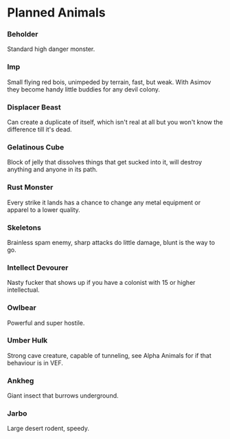 # Planned Animals
### Beholder
Standard high danger monster.
### Imp
Small flying red bois, unimpeded by terrain, fast, but weak. With Asimov they become handy little buddies for any devil colony.
### Displacer Beast
Can create a duplicate of itself, which isn't real at all but you won't know the difference till it's dead.
### Gelatinous Cube
Block of jelly that dissolves things that get sucked into it, will destroy anything and anyone in its path.
### Rust Monster
Every strike it lands has a chance to change any metal equipment or apparel to a lower quality.
### Skeletons
Brainless spam enemy, sharp attacks do little damage, blunt is the way to go.
### Intellect Devourer
Nasty fucker that shows up if you have a colonist with 15 or higher intellectual.
### Owlbear
Powerful and super hostile.
### Umber Hulk
Strong cave creature, capable of tunneling, see Alpha Animals for if that behaviour is in VEF.
### Ankheg
Giant insect that burrows underground.
### Jarbo
Large desert rodent, speedy.